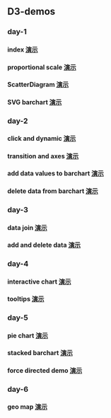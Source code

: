 ## D3-demos


### day-1
#### index  [演示](http://ipine.coding.me/d3-Demo/day-1/index.html) 

#### proportional scale [演示](http://ipine.coding.me/d3-Demo/day-1/proportional.html)

#### ScatterDiagram [演示](http://ipine.coding.me/d3-Demo/day-1/ScatterDiagram.html)

#### SVG barchart [演示](http://ipine.coding.me/d3-Demo/day-1/SVG_barchart.html)

### day-2
#### click and dynamic [演示](http://ipine.coding.me/d3-Demo/day-2/barchart_with_scales.html)

#### transition and axes [演示](http://ipine.coding.me/d3-Demo/day-2/axes_scale.html)

#### add data values to barchart [演示](http://ipine.coding.me/d3-Demo/day-2/add_data_to_barchart.html)

#### delete data from barchart [演示](http://ipine.coding.me/d3-Demo/day-2/delete_data_from_barchart.html)

### day-3
#### data join [演示](http://ipine.coding.me/d3-Demo/day-3/data_join.html)

#### add and delete data [演示](http://ipine.coding.me/d3-Demo/day-3/add_and_delete_data.html)

### day-4
#### interactive chart [演示](http://ipine.coding.me/d3-Demo/day-4/interactive_chart.html)

#### tooltips [演示](http://ipine.coding.me/d3-Demo/day-4/tooltips.html)

### day-5
#### pie chart [演示](http://ipine.coding.me/d3-Demo/day-5/pie_chart.html)

#### stacked barchart [演示](http://ipine.coding.me/d3-Demo/day-5/stacked_bar.html)

#### force directed demo [演示](http://ipine.coding.me/d3-Demo/day-5/force_demo.html)

### day-6
#### geo map [演示](http://ipine.coding.me/d3_Demo/day-6/geo_map.html)
